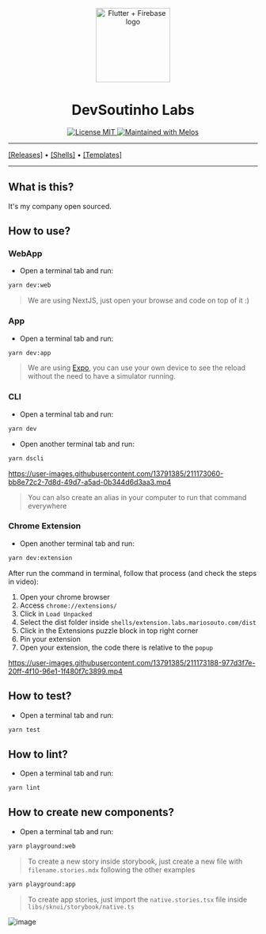 <p align="center">
  <a href="https://github.com/devsoutinho">
    <img width="150px" src="https://github.com/devsoutinho.png" alt="Flutter + Firebase logo"><br/>
  </a>
  <h1 align="center">DevSoutinho Labs</h1>
</p>

<p align="center">
  <a href="./LICENSE">
    <img src="https://img.shields.io/badge/licence-MIT-blue.svg" alt="License MIT" />
  </a>
  <a href="https://github.com/invertase/melos">
    <img src="https://img.shields.io/badge/maintained%20with-melos-f700ff.svg" alt="Maintained with Melos" />
  </a>
</p>

---

[[Releases]](https://github.com/devsoutinho/labs.mariosouto.com/releases) • [[Shells]](./shells/) • [[Templates]](./Templates/)

---

## What is this?

It's my company open sourced.

## How to use?

### WebApp

- Open a terminal tab and run:

```sh
yarn dev:web
```

> We are using NextJS, just open your browse and code on top of it :)

### App
- Open a terminal tab and run:
```sh
yarn dev:app
```

> We are using [Expo](https://expo.dev/home), you can use your own device to see the reload without the need to have a simulator running.

### CLI

- Open a terminal tab and run:

```sh
yarn dev
```

- Open another terminal tab and run:

```sh
yarn dscli
```

https://user-images.githubusercontent.com/13791385/211173060-bb8e72c2-7d8d-49d7-a5ad-0b344d6d3aa3.mp4

> You can also create an alias in your computer to run that command everywhere

### Chrome Extension


- Open another terminal tab and run:

```sh
yarn dev:extension
```

After run the command in terminal, follow that process (and check the steps in video):

1. Open your chrome browser
1. Access `chrome://extensions/`
1. Click in `Load Unpacked`
1. Select the dist folder inside `shells/extension.labs.mariosouto.com/dist`
1. Click in the Extensions puzzle block in top right corner
1. Pin your extension
1. Open your extension, the code there is relative to the `popup`


https://user-images.githubusercontent.com/13791385/211173188-977d3f7e-20ff-4f10-96e1-1f480f7c3899.mp4

## How to test?

- Open a terminal tab and run:

```sh
yarn test
```

## How to lint?

- Open a terminal tab and run:

```sh
yarn lint
```

## How to create new components? 

- Open a terminal tab and run:

```sh
yarn playground:web
```

> To create a new story inside storybook, just create a new file with `filename.stories.mdx` following the other examples

```sh
yarn playground:app
```

> To create app stories, just import the `native.stories.tsx` file inside `libs/sknui/storybook/native.ts`


![image](https://user-images.githubusercontent.com/13791385/211199716-3837f0e9-41dc-4619-9677-3921b6728cf4.png)

